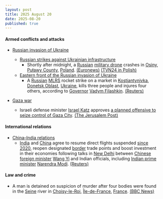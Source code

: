 ```yaml
---
layout: post
title: 2025 August 20
date: 2025-08-20
published: true
---
```



#### Armed conflicts and attacks

* [Russian invasion of Ukraine](https://en.wikipedia.org/wiki/Russian_invasion_of_Ukraine "Russian invasion of Ukraine")
  * [Russian strikes against Ukrainian infrastructure](https://en.wikipedia.org/wiki/Russian_strikes_against_Ukrainian_infrastructure_%282022%E2%80%93present%29 "Russian strikes against Ukrainian infrastructure (2022–present)")
    * Shortly after midnight, a [Russian](https://en.wikipedia.org/wiki/Russia "Russia") [military drone](https://en.wikipedia.org/wiki/Drone_warfare "Drone warfare") crashes in [Osiny](https://en.wikipedia.org/wiki/Osiny%2C_Pu%C5%82awy_County "Osiny, Puławy County"), [Puławy County](https://en.wikipedia.org/wiki/Pu%C5%82awy_County "Puławy County"), [Poland](https://en.wikipedia.org/wiki/Poland "Poland"). [(Euronews)](https://www.euronews.com/2025/08/20/suspected-military-drone-crashes-and-explodes-in-eastern-poland-officials-say) [(TVN24 in Polish)](https://tvn24.pl/polska/mon-mamy-do-czynienia-z-rosyjskim-dronem-prowokacja-st8608372)
  * [Eastern front of the Russian invasion of Ukraine](https://en.wikipedia.org/wiki/Eastern_front_of_the_Russian_invasion_of_Ukraine "Eastern front of the Russian invasion of Ukraine")
    * A [Russian](https://en.wikipedia.org/wiki/Russian_Armed_Forces "Russian Armed Forces") [MLRS](https://en.wikipedia.org/wiki/Multiple_rocket_launcher "Multiple rocket launcher") rocket strike on a market in [Kostiantynivka](https://en.wikipedia.org/wiki/Kostiantynivka "Kostiantynivka"), [Donetsk Oblast](https://en.wikipedia.org/wiki/Donetsk_Oblast "Donetsk Oblast"), [Ukraine](https://en.wikipedia.org/wiki/Ukraine "Ukraine"), kills three people and injures four others, according to [Governor](https://en.wikipedia.org/wiki/Governor_of_Donetsk_Oblast "Governor of Donetsk Oblast") [Vadym Filashkin](https://en.wikipedia.org/wiki/Vadym_Filashkin "Vadym Filashkin"). [(Reuters)](https://www.reuters.com/world/three-killed-russian-shelling-key-eastern-ukrainian-city-local-officials-say-2025-08-20/)

* [Gaza war](https://en.wikipedia.org/wiki/Gaza_war "Gaza war")
  * Israeli defense minister [Israel Katz](https://en.wikipedia.org/wiki/Israel_Katz "Israel Katz") approves [a planned offensive to seize control of Gaza City](https://en.wikipedia.org/wiki/2025_Gaza_City_offensive_plan "2025 Gaza City offensive plan"). [(The Jerusalem Post)](https://www.jpost.com/israel-news/defense-news/article-864732)

#### International relations

* [China–India relations](https://en.wikipedia.org/wiki/China%E2%80%93India_relations "China–India relations")
  * [India](https://en.wikipedia.org/wiki/India "India") and [China](https://en.wikipedia.org/wiki/China "China") agree to resume direct flights suspended [since 2020](https://en.wikipedia.org/wiki/2020%E2%80%932021_China%E2%80%93India_skirmishes "2020–2021 China–India skirmishes"), reopen designated [border](https://en.wikipedia.org/wiki/Sino-Indian_border_dispute "Sino-Indian border dispute") trade points and boost investment in their economies following talks in [New Delhi](https://en.wikipedia.org/wiki/New_Delhi "New Delhi") between [Chinese foreign minister](https://en.wikipedia.org/wiki/Foreign_Minister_of_China "Foreign Minister of China") [Wang Yi](https://en.wikipedia.org/wiki/Wang_Yi "Wang Yi") and Indian officials, including [Indian prime minister](https://en.wikipedia.org/wiki/Prime_Minister_of_India "Prime Minister of India") [Narendra Modi](https://en.wikipedia.org/wiki/Narendra_Modi "Narendra Modi"). [(Reuters)](https://www.reuters.com/world/china/india-china-agree-resume-direct-flights-boost-business-links-2025-08-19/)

#### Law and crime

* A man is detained on suspicion of murder after four bodies were found in the [Seine](https://en.wikipedia.org/wiki/Seine "Seine") river in [Choisy-le-Roi](https://en.wikipedia.org/wiki/Choisy-le-Roi "Choisy-le-Roi"), [Île-de-France](https://en.wikipedia.org/wiki/%C3%8Ele-de-France "Île-de-France"), [France](https://en.wikipedia.org/wiki/France "France"). [(BBC News)](https://www.bbc.com/news/articles/c5yer12rp8po)
